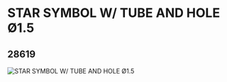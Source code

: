 # STAR SYMBOL W/ TUBE AND HOLE Ø1.5
## 28619
![STAR SYMBOL W/ TUBE AND HOLE Ø1.5](https://lc-www-live-s.legocdn.com/media/bricks/5/2/6167775.jpg)